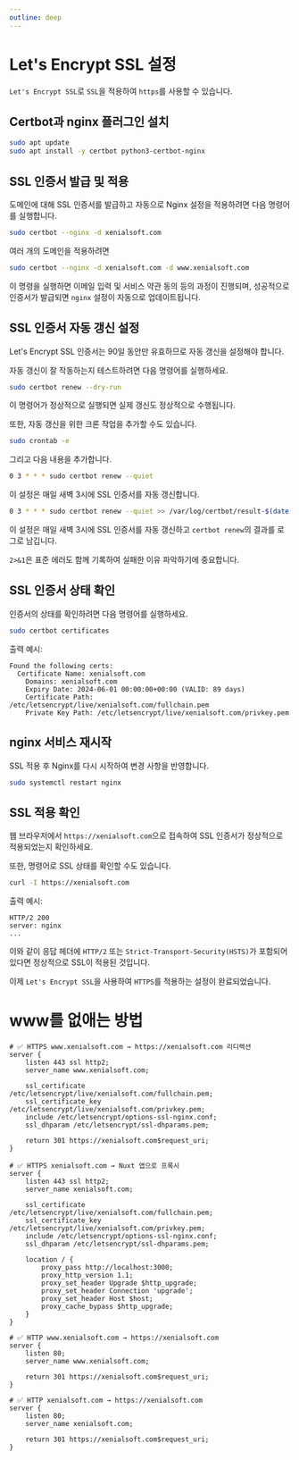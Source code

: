 ```yaml
---
outline: deep
---
```


# Let's Encrypt SSL 설정

`Let's Encrypt SSL`로 `SSL`을 적용하여 `https`를 사용할 수 있습니다.

## Certbot과 nginx 플러그인 설치

```bash
sudo apt update
sudo apt install -y certbot python3-certbot-nginx
```

## SSL 인증서 발급 및 적용

도메인에 대해 SSL 인증서를 발급하고 자동으로 Nginx 설정을 적용하려면 다음 명령어를 실행합니다.

```bash
sudo certbot --nginx -d xenialsoft.com
```

여러 개의 도메인을 적용하려면

```bash
sudo certbot --nginx -d xenialsoft.com -d www.xenialsoft.com
```

이 명령을 실행하면 이메일 입력 및 서비스 약관 동의 등의 과정이 진행되며, 성공적으로 인증서가 발급되면 `nginx` 설정이 자동으로 업데이트됩니다.

## SSL 인증서 자동 갱신 설정

Let's Encrypt SSL 인증서는 90일 동안만 유효하므로 자동 갱신을 설정해야 합니다.

자동 갱신이 잘 작동하는지 테스트하려면 다음 명령어를 실행하세요.

```bash
sudo certbot renew --dry-run
```

이 명령어가 정상적으로 실행되면 실제 갱신도 정상적으로 수행됩니다.

또한, 자동 갱신을 위한 크론 작업을 추가할 수도 있습니다.

```bash
sudo crontab -e
```

그리고 다음 내용을 추가합니다.

```bash
0 3 * * * sudo certbot renew --quiet
```

이 설정은 매일 새벽 3시에 SSL 인증서를 자동 갱신합니다.

```bash
0 3 * * * sudo certbot renew --quiet >> /var/log/certbot/result-$(date +\%Y\%m\%d).log 2>&1
```

이 설정은 매일 새벽 3시에 SSL 인증서를 자동 갱신하고 `certbot renew`의 결과를 로그로 남깁니다.

`2>&1`은 표준 에러도 함께 기록하여 실패한 이유 파악하기에 중요합니다.

## SSL 인증서 상태 확인

인증서의 상태를 확인하려면 다음 명령어를 실행하세요.

```bash
sudo certbot certificates
```

출력 예시:

```text
Found the following certs:
  Certificate Name: xenialsoft.com
    Domains: xenialsoft.com
    Expiry Date: 2024-06-01 00:00:00+00:00 (VALID: 89 days)
    Certificate Path: /etc/letsencrypt/live/xenialsoft.com/fullchain.pem
    Private Key Path: /etc/letsencrypt/live/xenialsoft.com/privkey.pem
```

## nginx 서비스 재시작

SSL 적용 후 Nginx를 다시 시작하여 변경 사항을 반영합니다.

```bash
sudo systemctl restart nginx
```

## SSL 적용 확인

웹 브라우저에서 `https://xenialsoft.com`으로 접속하여 SSL 인증서가 정상적으로 적용되었는지 확인하세요.

또한, 명령어로 SSL 상태를 확인할 수도 있습니다.

```bash
curl -I https://xenialsoft.com
```

출력 예시:

```text
HTTP/2 200
server: nginx
...
```

이와 같이 응답 헤더에 `HTTP/2` 또는 `Strict-Transport-Security(HSTS)`가 포함되어 있다면 정상적으로 SSL이 적용된 것입니다.

이제 `Let's Encrypt SSL`을 사용하여 `HTTPS`를 적용하는 설정이 완료되었습니다.

# www를 없애는 방법

```nginx
# ✅ HTTPS www.xenialsoft.com → https://xenialsoft.com 리디렉션
server {
    listen 443 ssl http2;
    server_name www.xenialsoft.com;

    ssl_certificate /etc/letsencrypt/live/xenialsoft.com/fullchain.pem;
    ssl_certificate_key /etc/letsencrypt/live/xenialsoft.com/privkey.pem;
    include /etc/letsencrypt/options-ssl-nginx.conf;
    ssl_dhparam /etc/letsencrypt/ssl-dhparams.pem;

    return 301 https://xenialsoft.com$request_uri;
}

# ✅ HTTPS xenialsoft.com → Nuxt 앱으로 프록시
server {
    listen 443 ssl http2;
    server_name xenialsoft.com;

    ssl_certificate /etc/letsencrypt/live/xenialsoft.com/fullchain.pem;
    ssl_certificate_key /etc/letsencrypt/live/xenialsoft.com/privkey.pem;
    include /etc/letsencrypt/options-ssl-nginx.conf;
    ssl_dhparam /etc/letsencrypt/ssl-dhparams.pem;

    location / {
        proxy_pass http://localhost:3000;
        proxy_http_version 1.1;
        proxy_set_header Upgrade $http_upgrade;
        proxy_set_header Connection 'upgrade';
        proxy_set_header Host $host;
        proxy_cache_bypass $http_upgrade;
    }
}

# ✅ HTTP www.xenialsoft.com → https://xenialsoft.com
server {
    listen 80;
    server_name www.xenialsoft.com;

    return 301 https://xenialsoft.com$request_uri;
}

# ✅ HTTP xenialsoft.com → https://xenialsoft.com
server {
    listen 80;
    server_name xenialsoft.com;

    return 301 https://xenialsoft.com$request_uri;
}
```